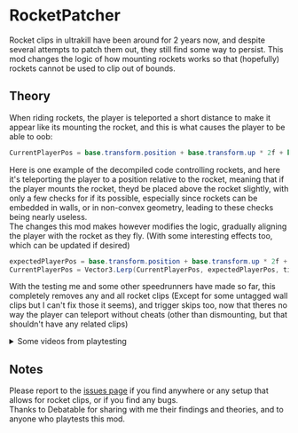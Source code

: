 # RocketPatcher
Rocket clips in ultrakill have been around for 2 years now, and despite several attempts to patch them out, they still find some way to persist.
This mod changes the logic of how mounting rockets works so that (hopefully) rockets cannot be used to clip out of bounds.

## Theory
When riding rockets, the player is teleported a short distance to make it appear like its mounting the rocket, and this is what causes the player to be able to oob:
```cs
CurrentPlayerPos = base.transform.position + base.transform.up * 2f + base.transform.forward;
```
Here is one example of the decompiled code controlling rockets, and here it's teleporting the player to a position relative to the rocket, meaning that if the player mounts the rocket, theyd be placed above the rocket slightly, with only a few checks for if its possible, especially since rockets can be embedded in walls, or in non-convex geometry, leading to these checks being nearly useless. <br>
The changes this mod makes however modifies the logic, gradually aligning the player with the rocket as they fly. (With some interesting effects too, which can be updated if desired)
```cs
expectedPlayerPos = base.transform.position + base.transform.up * 2f + base.transform.forward;
CurrentPlayerPos = Vector3.Lerp(CurrentPlayerPos, expectedPlayerPos, timeSpentAligning / timeToAlign);
```
With the testing me and some other speedrunners have made so far, this completely removes any and all rocket clips (Except for some untagged wall clips but I can't fix those it seems), and trigger skips too, now that theres no way the player can teleport without cheats (other than dismounting, but that shouldn't have any related clips)


<details>
  <summary>Some videos from playtesting</summary>
  
  https://github.com/user-attachments/assets/448e3078-9b8e-4711-8a7d-2b34bbe5fb90
  
  https://github.com/user-attachments/assets/addb6e8c-01e6-4798-9893-d967961673d6
</details>

## Notes
Please report to the [issues page](https://github.com/10-days-till-xmas/RocketPatcher/issues) if you find anywhere or any setup that allows for rocket clips, or if you find any bugs.<br>
Thanks to Debatable for sharing with me their findings and theories, and to anyone who playtests this mod.
